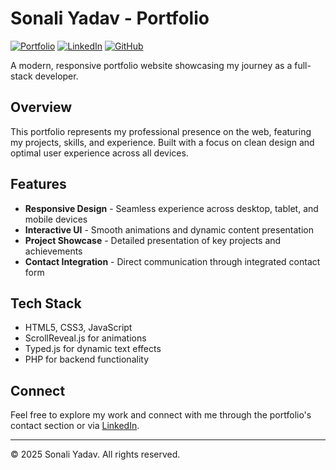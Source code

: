 # Sonali Yadav - Portfolio

[![Portfolio](https://img.shields.io/badge/Portfolio-Live-brightgreen)](https://portfolio-mocha-ten-66.vercel.app/)
[![LinkedIn](https://img.shields.io/badge/LinkedIn-Connect-0077B5)](https://www.linkedin.com/in/sonali-yadav-6a6518257/)
[![GitHub](https://img.shields.io/badge/GitHub-Follow-181717)](https://github.com/sonaliyadav2003)

A modern, responsive portfolio website showcasing my journey as a full-stack developer.

## Overview

This portfolio represents my professional presence on the web, featuring my projects, skills, and experience. Built with a focus on clean design and optimal user experience across all devices.

## Features

- **Responsive Design** - Seamless experience across desktop, tablet, and mobile devices
- **Interactive UI** - Smooth animations and dynamic content presentation
- **Project Showcase** - Detailed presentation of key projects and achievements
- **Contact Integration** - Direct communication through integrated contact form

## Tech Stack

- HTML5, CSS3, JavaScript
- ScrollReveal.js for animations
- Typed.js for dynamic text effects
- PHP for backend functionality

## Connect

Feel free to explore my work and connect with me through the portfolio's contact section or via [LinkedIn](https://www.linkedin.com/in/sonali-yadav-6a6518257/).

---

© 2025 Sonali Yadav. All rights reserved.
